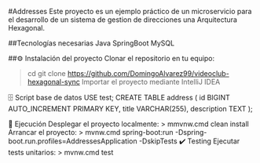 #Addresses
Este proyecto es un ejemplo práctico de un microservicio para el desarrollo de un sistema de gestion de direcciones una Arquitectura Hexagonal.

##Tecnologías necesarias
Java 
SpringBoot 
MySQL

##⚙️ Instalación del proyecto
Clonar el repositorio en tu equipo:
> cd <folder path>
> git clone https://github.com/DomingoAlvarez99/videoclub-hexagonal-sync
Importar el proyecto mediante IntelliJ IDEA

🗄️ Script base de datos
USE test;
CREATE TABLE address (
    id BIGINT AUTO_INCREMENT PRIMARY KEY,
    title VARCHAR(255),
    description TEXT
);

🚀 Ejecución
Desplegar el proyecto localmente: > mmvnw.cmd clean install
Arrancar el proyecto: > mvnw.cmd spring-boot:run -Dspring-boot.run.profiles=AddressesApplication -DskipTests
✔️ Testing
Ejecutar tests unitarios: > mvnw.cmd test
